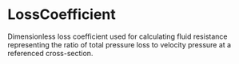 LossCoefficient
===============

Dimensionless loss coefficient used for calculating fluid resistance representing the ratio of total pressure loss to velocity pressure at a referenced cross-section.
